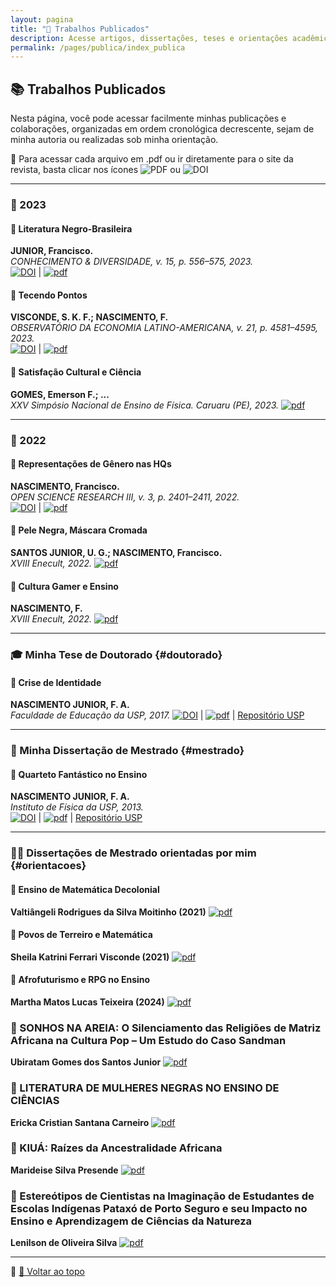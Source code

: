 ```yaml
---
layout: pagina
title: "📝 Trabalhos Publicados"
description: Acesse artigos, dissertações, teses e orientações acadêmicas organizadas por ano.
permalink: /pages/publica/index_publica
---
```


## 📚 Trabalhos Publicados

Nesta página, você pode acessar facilmente minhas publicações e colaborações, organizadas em ordem cronológica decrescente, sejam de minha autoria ou realizadas sob minha orientação.

🔗 Para acessar cada arquivo em .pdf ou ir diretamente para o site da revista, basta clicar nos ícones <span class="pdf-link">![PDF](https://itxesco.github.io/assets/icones/icons16/pdf-icon.png)</span> ou <span class="pdf-link">![DOI](https://itxesco.github.io/assets/icones/icons16/doi-icon.png)</span>

---

### 📅 2023

#### 🔗 Literatura Negro-Brasileira  
**JUNIOR, Francisco.**  
*CONHECIMENTO & DIVERSIDADE, v. 15, p. 556–575, 2023.*  
<span class="pdf-link">[![DOI](https://itxesco.github.io/assets/icones/icons16/doi-icon.png)](https://dx.doi.org/10.18316/rcd.v15i37.9719)</span> | <span class="pdf-link">[![pdf](https://itxesco.github.io/assets/icones/icons16/pdf-icon.png)](https://itxesco.github.io/biblioteca/artigos/literatura_negro_brasileira.pdf)</span>

#### 🔗 Tecendo Pontos  
**VISCONDE, S. K. F.; NASCIMENTO, F.**  
*OBSERVATÓRIO DA ECONOMIA LATINO-AMERICANA, v. 21, p. 4581–4595, 2023.*  
<span class="pdf-link">[![DOI](https://itxesco.github.io/assets/icones/icons16/doi-icon.png)](https://dx.doi.org/10.55905/oelv21n6-077)</span> | <span class="pdf-link">[![pdf](https://itxesco.github.io/assets/icones/icons16/pdf-icon.png)](https://itxesco.github.io/biblioteca/artigos/tecendo_pontos.pdf)</span>

#### 🔗 Satisfação Cultural e Ciência  
**GOMES, Emerson F.; ...**  
*XXV Simpósio Nacional de Ensino de Física. Caruaru (PE), 2023.* <span class="pdf-link">[![pdf](https://itxesco.github.io/assets/icones/icons16/pdf-icon.png)](https://itxesco.github.io/biblioteca/artigos/satisfacao_cultural_ciencias.pdf)</span>

---

### 📅 2022

#### 🔗 Representações de Gênero nas HQs  
**NASCIMENTO, Francisco.**  
*OPEN SCIENCE RESEARCH III, v. 3, p. 2401–2411, 2022.*  
<span class="pdf-link">[![DOI](https://itxesco.github.io/assets/icones/icons16/doi-icon.png)](https://dx.doi.org/10.37885/220308328)</span> | <span class="pdf-link">[![pdf](https://itxesco.github.io/assets/icones/icons16/pdf-icon.png)](https://itxesco.github.io/biblioteca/artigos/implicacoes_genero_sh.pdf)</span>

#### 🔗 Pele Negra, Máscara Cromada  
**SANTOS JUNIOR, U. G.; NASCIMENTO, Francisco.**  
*XVIII Enecult, 2022.* <span class="pdf-link">[![pdf](https://itxesco.github.io/assets/icones/icons16/pdf-icon.png)](https://itxesco.github.io/biblioteca/artigos/pele_negra_mascara_cromada.pdf)</span>

#### 🔗 Cultura Gamer e Ensino  
**NASCIMENTO, F.**  
*XVIII Enecult, 2022.* <span class="pdf-link">[![pdf](https://itxesco.github.io/assets/icones/icons16/pdf-icon.png)](https://itxesco.github.io/biblioteca/artigos/jogos_educacao_warcraft.pdf)</span>

---

### 🎓 Minha Tese de Doutorado {#doutorado}

#### 📘 Crise de Identidade  
**NASCIMENTO JUNIOR, F. A.**  
*Faculdade de Educação da USP, 2017.* <span class="pdf-link">[![DOI](https://itxesco.github.io/assets/icones/icons16/doi-icon.png)](https://doi.org/10.11606/T.48.2017.tde-07082017-155126)</span> | <span class="pdf-link">[![pdf](https://itxesco.github.io/assets/icones/icons16/pdf-icon.png)](https://itxesco.github.io/biblioteca/teses/crise_de_identidade.pdf)</span> | [Repositório USP](https://teses.usp.br/teses/disponiveis/48/48134/tde-07082017-155126/pt-br.php)

---

### 📖 Minha Dissertação de Mestrado {#mestrado}

#### 📕 Quarteto Fantástico no Ensino  
**NASCIMENTO JUNIOR, F. A.**  
*Instituto de Física da USP, 2013.*  
<span class="pdf-link">[![DOI](https://itxesco.github.io/assets/icones/icons16/doi-icon.png)](https://doi.org/10.11606/D.81.2013.tde-23042013-113427)</span> | <span class="pdf-link">[![pdf](https://itxesco.github.io/assets/icones/icons16/pdf-icon.png)](https://itxesco.github.io/biblioteca/dissertacoes/quarteto_fantastico.pdf)</span> | [Repositório USP](https://teses.usp.br/teses/disponiveis/81/81131/tde-23042013-113427/pt-br.php)

---

### 🧑‍🏫 Dissertações de Mestrado orientadas por mim {#orientacoes}

#### 📗 Ensino de Matemática Decolonial  
**Valtiângeli Rodrigues da Silva Moitinho (2021)** <span class="pdf-link">[![pdf](https://itxesco.github.io/assets/icones/icons16/pdf-icon.png)](https://itxesco.github.io/biblioteca/dissertacoes/ensino_matematica_decolonial.pdf)</span>

#### 📗 Povos de Terreiro e Matemática  
**Sheila Katrini Ferrari Visconde (2021)** <span class="pdf-link">[![pdf](https://itxesco.github.io/assets/icones/icons16/pdf-icon.png)](https://itxesco.github.io/biblioteca/dissertacoes/matematica_povos_terreiro.pdf)</span>

#### 📗 Afrofuturismo e RPG no Ensino  
**Martha Matos Lucas Teixeira (2024)** <span class="pdf-link">[![pdf](https://itxesco.github.io/assets/icones/icons16/pdf-icon.png)](https://itxesco.github.io/biblioteca/dissertacoes/aventuras_escrita_ensino.pdf)</span>

### 📗 SONHOS NA AREIA: O Silenciamento das Religiões de Matriz Africana na Cultura Pop – Um Estudo do Caso Sandman  
**Ubiratam Gomes dos Santos Junior** <span class="pdf-link">[![pdf](https://itxesco.github.io/assets/icones/icons16/pdf-icon.png)](https://itxesco.github.io/biblioteca/dissertacoes/SONHOS_NA_AREIA.pdf)</span>

### 📗 LITERATURA DE MULHERES NEGRAS NO ENSINO DE CIÊNCIAS  
**Ericka Cristian Santana Carneiro** <span class="pdf-link">[![pdf](https://itxesco.github.io/assets/icones/icons16/pdf-icon.png)](https://itxesco.github.io/biblioteca/dissertacoes/literatura_mulheres_negras.pdf)</span>

### 📗 KIUÁ: Raízes da Ancestralidade Africana  
**Marideise Silva Presende** <span class="pdf-link">[![pdf](https://itxesco.github.io/assets/icones/icons16/pdf-icon.png)](https://itxesco.github.io/biblioteca/dissertacoes/kiua.pdf)</span>

### 📗 Estereótipos de Cientistas na Imaginação de Estudantes de Escolas Indígenas Pataxó de Porto Seguro e seu Impacto no Ensino e Aprendizagem de Ciências da Natureza  
**Lenilson de Oliveira Silva** <span class="pdf-link">[![pdf](https://itxesco.github.io/assets/icones/icons16/pdf-icon.png)](https://itxesco.github.io/biblioteca/dissertacoes/estereotipos_cientistas_indigenas.pdf)</span>

---

📌 [🔼 Voltar ao topo](#top)
